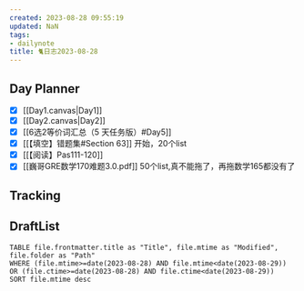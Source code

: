 ```yaml
---
created: 2023-08-28 09:55:19
updated: NaN
tags: 
- dailynote
title: 🐈日志2023-08-28
---
```


## Day Planner
- [x] [[Day1.canvas|Day1]]
- [x] [[Day2.canvas|Day2]]
- [x] [[6选2等价词汇总（5 天任务版）#Day5]]
- [x] [[【填空】错题集#Section 63]] 开始，20个list
- [x] [[【阅读】Pas111-120]]
- [x] [[巍哥GRE数学170难题3.0.pdf]] 50个list,真不能拖了，再拖数学165都没有了

## Tracking


## DraftList
<!--此处显示今日新增或修改的草稿或其它非文献笔记文件-->

```dataview
TABLE file.frontmatter.title as "Title", file.mtime as "Modified", file.folder as "Path"
WHERE (file.mtime>=date(2023-08-28) AND file.mtime<date(2023-08-29)) OR (file.ctime>=date(2023-08-28) AND file.ctime<date(2023-08-29))
SORT file.mtime desc
```
